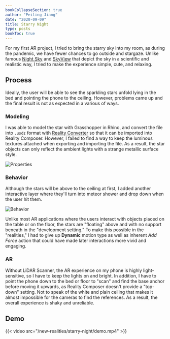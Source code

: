 ```yaml
---
bookCollapseSection: true
author: "Peiling Jiang"
date: "2020-09-09"
title: Starry Night
type: posts
bookToc: true
---
```


For my first AR project, I tried to bring the starry sky into my room, as during the pandemic,  we have fewer chances to go outside and stargaze. Unlike famous [Night Sky](https://apps.apple.com/us/app/night-sky/id475772902) and [SkyView](https://apps.apple.com/us/app/skyview/id404990064) that depict the sky in a scientific and realistic way, I tried to make the experience simple, cute, and relaxing.

## Process

Ideally, the user will be able to see the sparkling stars unfold lying in the bed and pointing the phone to the ceiling. However, problems came up and the final result is not as expected in a various of ways.

### Modeling

I was able to model the star with Grasshopper in Rhino, and convert the file into `.usdz` format with [Reality Converter](https://developer.apple.com/news/?id=01132020a) so that it can be imported into Reality Composer. However, I failed to find a way to keep the luminous textures attached when exporting and importing the file. As a result, the star objects can only reflect the ambient lights with a strange metallic surface style.

![Properties](/new-realities/starry-night/properties.png)

### Behavior

Although the stars will be above to the ceiling at first, I added another interactive layer where they'll turn into meteor shower and drop down when the user hit them.

![Behavior](/new-realities/starry-night/behavior.png)

Unlike most AR applications where the users interact with objects placed on the table or on the floor, the stars are "floating" above and with no support beneath in the "development setting." To make this possible in the "realities," I had to give up **Dynamic** motion type as well as inherent *Add Force* action that could have made later interactions more vivid and engaging.

### AR

Without LiDAR Scanner, the AR experience on my phone is highly light-sensitive, so I have to keep the lights on and bright. In addition, I have to point the phone down to the bed or floor to "scan" and find the base anchor before moving it upwards, as Reality Composer doesn't provide a "top-down" setting. Not to speak of the white and plain ceiling that makes it almost impossible for the cameras to find the references. As a result, the overall experience is shaky and unreliable.

## Demo

{{< video src="/new-realities/starry-night/demo.mp4" >}}
